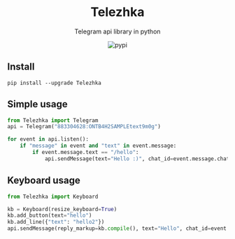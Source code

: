 <div align="center">
	<h1>Telezhka</h1>

Telegram api library in python

![pypi](https://badge.fury.io/py/Telezhka.svg)

</div>

## Install
`pip install --upgrade Telezhka`

## Simple usage
```python
from Telezhka import Telegram
api = Telegram("883304628:ONTB4H2SAMPLEtext9m0g")

for event in api.listen():
    if "message" in event and "text" in event.message:
        if event.message.text == "/hello":
            api.sendMessage(text="Hello :)", chat_id=event.message.chat.id)
```

## Keyboard usage
```python
from Telezhka import Keyboard

kb = Keyboard(resize_keyboard=True)
kb.add_button(text="hello")
kb.add_line({"text": "hello2"})
api.sendMessage(reply_markup=kb.compile(), text="Hello", chat_id=event.message.chat.id)
```


